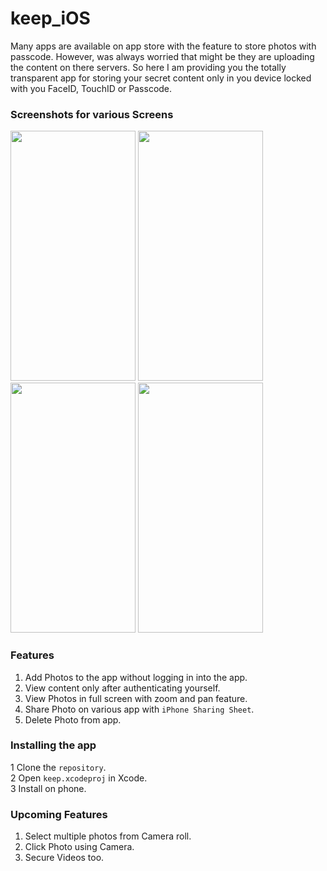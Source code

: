 # keep_iOS
Many apps are available on app store with the feature to store photos with passcode. However, was always worried that might be they are uploading the content on there servers. So here I am providing you the totally transparent app for storing your secret content only in you device locked with you FaceID, TouchID or Passcode. 


### Screenshots for various Screens

<p float="left">
  <img src="https://github.com/djmunish/keep_iOS/blob/master/keep/Screenshots/IMG_6308.PNG" width="200" height="400" />
<img src="https://github.com/djmunish/keep_iOS/blob/master/keep/Screenshots/IMG_6312.PNG" width="200" height="400" />
<img src="https://github.com/djmunish/keep_iOS/blob/master/keep/Screenshots/IMG_6310.PNG" width="200" height="400" />
<img src="https://github.com/djmunish/keep_iOS/blob/master/keep/Screenshots/IMG_6311.PNG" width="200" height="400" />
</p>

### Features
1) Add Photos to the app without logging in into the app.
2) View content only after authenticating yourself.
3) View Photos in full screen with zoom and pan feature.
4) Share Photo on various app with ```iPhone Sharing Sheet```.
5) Delete Photo from app.

### Installing the app
1 Clone the ```repository```. </br>
2 Open ```keep.xcodeproj``` in Xcode.</br>
3 Install on phone.</br>


### Upcoming Features
1) Select multiple photos from Camera roll.
2) Click Photo using Camera.
3) Secure Videos too.


